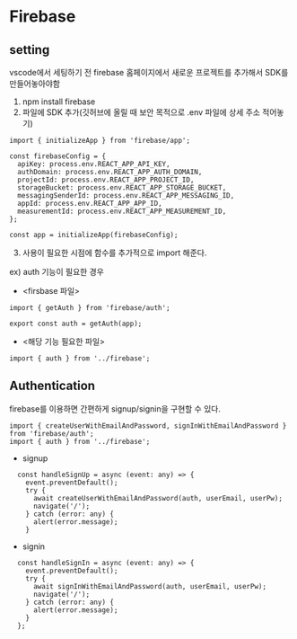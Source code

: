 # Firebase

## setting

vscode에서 세팅하기 전 firebase 홈페이지에서 새로운 프로젝트를 추가해서 SDK를 만들어놓아야함

1. npm install firebase
2. 파일에 SDK 추가(깃허브에 올릴 때 보안 목적으로 .env 파일에 상세 주소 적어놓기)

```
import { initializeApp } from 'firebase/app';

const firebaseConfig = {
  apiKey: process.env.REACT_APP_API_KEY,
  authDomain: process.env.REACT_APP_AUTH_DOMAIN,
  projectId: process.env.REACT_APP_PROJECT_ID,
  storageBucket: process.env.REACT_APP_STORAGE_BUCKET,
  messagingSenderId: process.env.REACT_APP_MESSAGING_ID,
  appId: process.env.REACT_APP_APP_ID,
  measurementId: process.env.REACT_APP_MEASUREMENT_ID,
};

const app = initializeApp(firebaseConfig);
```

3. 사용이 필요한 시점에 함수를 추가적으로 import 해준다.

ex) auth 기능이 필요한 경우

- <firsbase 파일>

```
import { getAuth } from 'firebase/auth';

export const auth = getAuth(app);
```

- <해당 기능 필요한 파일>

```
import { auth } from '../firebase';
```

## Authentication

firebase를 이용하면 간편하게 signup/signin을 구현할 수 있다.

```
import { createUserWithEmailAndPassword, signInWithEmailAndPassword } from 'firebase/auth';
import { auth } from '../firebase';
```

- signup

```
  const handleSignUp = async (event: any) => {
    event.preventDefault();
    try {
      await createUserWithEmailAndPassword(auth, userEmail, userPw);
      navigate('/');
    } catch (error: any) {
      alert(error.message);
    }
```

- signin

```
  const handleSignIn = async (event: any) => {
    event.preventDefault();
    try {
      await signInWithEmailAndPassword(auth, userEmail, userPw);
      navigate('/');
    } catch (error: any) {
      alert(error.message);
    }
  };
```
